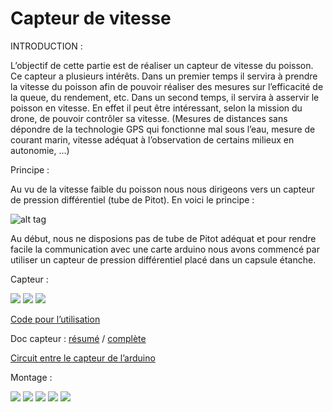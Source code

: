 # Capteur de vitesse

INTRODUCTION :

L’objectif de cette partie est de réaliser un capteur de vitesse du poisson. Ce capteur a plusieurs intérêts. Dans un premier temps il servira à prendre la vitesse du poisson afin de pouvoir réaliser des mesures sur l’efficacité de la queue, du rendement, etc. Dans un second temps, il servira à asservir le poisson en vitesse. En effet il peut être intéressant, selon la mission du drone, de pouvoir contrôler sa vitesse. (Mesures de distances sans dépondre de la technologie GPS qui fonctionne mal sous l’eau, mesure de courant marin, vitesse adéquat à l’observation de certains milieux en autonomie, …)

Principe :

Au vu de la vitesse faible du poisson nous nous dirigeons vers un capteur de pression différentiel (tube de Pitot). En voici le principe :

![alt tag](https://user-images.githubusercontent.com/64842540/83362148-47e40c80-a38f-11ea-848c-f2f9003ab683.jpeg)

Au début, nous ne disposions pas de tube de Pitot adéquat et pour rendre facile la communication avec une carte arduino nous avons commencé par utiliser un capteur de pression différentiel placé dans un capsule étanche.

Capteur :

<img src="documents tiers/Images/12.jpg">
<img src="documents tiers/Images/13.jpg">
<img src="documents tiers/Images/14.jpg">

[Code pour l’utilisation](https://github.com/mgallois/Robot-Poisson/blob/master/codes%20divers/code%20arduino/capteur_pression/capteur_pression.ino)

Doc capteur : [résumé](https://github.com/mgallois/Robot-Poisson/blob/master/capteur%20de%20vitesse%20d%C3%A9placement/bilan%20doc%20capteur.pdf)
 / [complète](https://github.com/mgallois/Robot-Poisson/blob/master/documents%20tiers/fiche-technique-1182924-capteur-de-pression-nxp-semiconductors-mpxv5004dp-0-kpa-a-392-kpa-smd-1-pcs.pdf)

[Circuit entre le capteur de l’arduino](https://github.com/mgallois/Robot-Poisson/blob/master/capteur%20de%20vitesse%20d%C3%A9placement/Amplificateur.pdf)


Montage :

<img src="documents tiers/Images/15.jpg">
<img src="documents tiers/Images/16.jpg">
<img src="documents tiers/Images/17.jpg">
<img src="documents tiers/Images/18.jpg">
<img src="documents tiers/Images/19.jpg">
